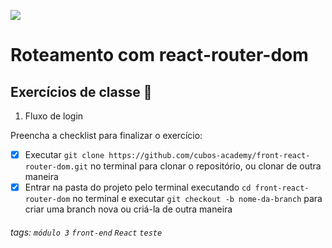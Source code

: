 ![](https://i.imgur.com/xG74tOh.png)

# Roteamento com react-router-dom

## Exercícios de classe 🏫

1. Fluxo de login

Preencha a checklist para finalizar o exercício:

-   [X] Executar `git clone https://github.com/cubos-academy/front-react-router-dom.git` no terminal para clonar o repositório, ou clonar de outra maneira
-   [X] Entrar na pasta do projeto pelo terminal executando `cd front-react-router-dom` no terminal e executar `git checkout -b nome-da-branch` para criar uma branch nova ou criá-la de outra maneira

###### tags: `módulo 3` `front-end` `React` `teste`
